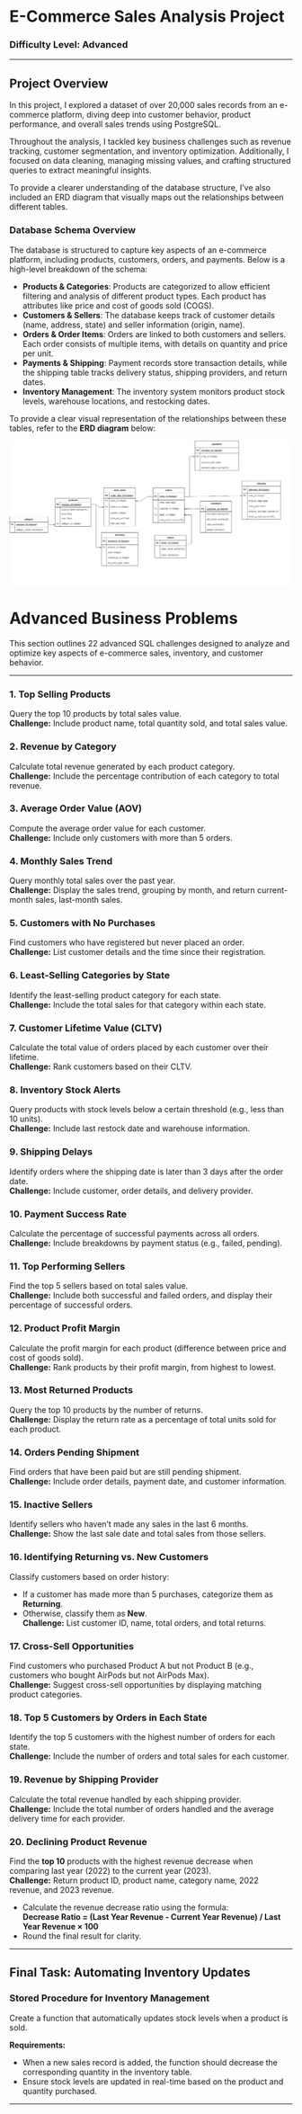 # **E-Commerce Sales Analysis Project**

### **Difficulty Level: Advanced**

---

## **Project Overview**

In this project, I explored a dataset of over 20,000 sales records from an e-commerce platform, diving deep into customer behavior, product performance, and overall sales trends using PostgreSQL.

Throughout the analysis, I tackled key business challenges such as revenue tracking, customer segmentation, and inventory optimization. Additionally, I focused on data cleaning, managing missing values, and crafting structured queries to extract meaningful insights.

To provide a clearer understanding of the database structure, I’ve also included an ERD diagram that visually maps out the relationships between different tables.


### **Database Schema Overview**

The database is structured to capture key aspects of an e-commerce platform, including products, customers, orders, and payments. Below is a high-level breakdown of the schema:

- **Products & Categories**: Products are categorized to allow efficient filtering and analysis of different product types. Each product has attributes like price and cost of goods sold (COGS).  
- **Customers & Sellers**: The database keeps track of customer details (name, address, state) and seller information (origin, name).  
- **Orders & Order Items**: Orders are linked to both customers and sellers. Each order consists of multiple items, with details on quantity and price per unit.  
- **Payments & Shipping**: Payment records store transaction details, while the shipping table tracks delivery status, shipping providers, and return dates.  
- **Inventory Management**: The inventory system monitors product stock levels, warehouse locations, and restocking dates.  

To provide a clear visual representation of the relationships between these tables, refer to the **ERD diagram** below:



![E-Commerce ERD](images/e_commerce_erd_diagram.png)




# **Advanced Business Problems**

This section outlines 22 advanced SQL challenges designed to analyze and optimize key aspects of e-commerce sales, inventory, and customer behavior.

---

### **1. Top Selling Products**  
Query the top 10 products by total sales value.  
**Challenge:** Include product name, total quantity sold, and total sales value.  

### **2. Revenue by Category**  
Calculate total revenue generated by each product category.  
**Challenge:** Include the percentage contribution of each category to total revenue.  

### **3. Average Order Value (AOV)**  
Compute the average order value for each customer.  
**Challenge:** Include only customers with more than 5 orders.  

### **4. Monthly Sales Trend**  
Query monthly total sales over the past year.  
**Challenge:** Display the sales trend, grouping by month, and return current-month sales, last-month sales.  

### **5. Customers with No Purchases**  
Find customers who have registered but never placed an order.  
**Challenge:** List customer details and the time since their registration.  

### **6. Least-Selling Categories by State**  
Identify the least-selling product category for each state.  
**Challenge:** Include the total sales for that category within each state.  

### **7. Customer Lifetime Value (CLTV)**  
Calculate the total value of orders placed by each customer over their lifetime.  
**Challenge:** Rank customers based on their CLTV.  

### **8. Inventory Stock Alerts**  
Query products with stock levels below a certain threshold (e.g., less than 10 units).  
**Challenge:** Include last restock date and warehouse information.  

### **9. Shipping Delays**  
Identify orders where the shipping date is later than 3 days after the order date.  
**Challenge:** Include customer, order details, and delivery provider.  

### **10. Payment Success Rate**  
Calculate the percentage of successful payments across all orders.  
**Challenge:** Include breakdowns by payment status (e.g., failed, pending).  

### **11. Top Performing Sellers**  
Find the top 5 sellers based on total sales value.  
**Challenge:** Include both successful and failed orders, and display their percentage of successful orders.  

### **12. Product Profit Margin**  
Calculate the profit margin for each product (difference between price and cost of goods sold).  
**Challenge:** Rank products by their profit margin, from highest to lowest.  

### **13. Most Returned Products**  
Query the top 10 products by the number of returns.  
**Challenge:** Display the return rate as a percentage of total units sold for each product.  

### **14. Orders Pending Shipment**  
Find orders that have been paid but are still pending shipment.  
**Challenge:** Include order details, payment date, and customer information.  

### **15. Inactive Sellers**  
Identify sellers who haven’t made any sales in the last 6 months.  
**Challenge:** Show the last sale date and total sales from those sellers.  

### **16. Identifying Returning vs. New Customers**  
Classify customers based on order history:  
- If a customer has made more than 5 purchases, categorize them as **Returning**.  
- Otherwise, classify them as **New**.  
**Challenge:** List customer ID, name, total orders, and total returns.  

### **17. Cross-Sell Opportunities**  
Find customers who purchased Product A but not Product B (e.g., customers who bought AirPods but not AirPods Max).  
**Challenge:** Suggest cross-sell opportunities by displaying matching product categories.  

### **18. Top 5 Customers by Orders in Each State**  
Identify the top 5 customers with the highest number of orders for each state.  
**Challenge:** Include the number of orders and total sales for each customer.  

### **19. Revenue by Shipping Provider**  
Calculate the total revenue handled by each shipping provider.  
**Challenge:** Include the total number of orders handled and the average delivery time for each provider.  

### **20. Declining Product Revenue**  
Find the **top 10** products with the highest revenue decrease when comparing last year (2022) to the current year (2023).  
**Challenge:** Return product ID, product name, category name, 2022 revenue, and 2023 revenue.  
- Calculate the revenue decrease ratio using the formula:  
  **Decrease Ratio = (Last Year Revenue - Current Year Revenue) / Last Year Revenue × 100**  
- Round the final result for clarity.  

---

## **Final Task: Automating Inventory Updates**  

### **Stored Procedure for Inventory Management**  
Create a function that automatically updates stock levels when a product is sold.  

**Requirements:**  
- When a new sales record is added, the function should decrease the corresponding quantity in the inventory table.  
- Ensure stock levels are updated in real-time based on the product and quantity purchased.  

---
